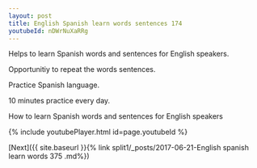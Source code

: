 ```yaml
---
layout: post
title: English Spanish learn words sentences 174 
youtubeId: nDWrNuXaRRg
---
```

 
 
Helps to learn Spanish words and sentences for English speakers.

Opportunitiy to repeat the words sentences. 

Practice Spanish language. 
 
10 minutes practice every day. 
 
How to learn Spanish words and sentences for English speakers 
 
{% include youtubePlayer.html id=page.youtubeId %}
 
 
[Next]({{ site.baseurl }}{% link  split1/_posts/2017-06-21-English spanish learn words 375 .md%})
 
